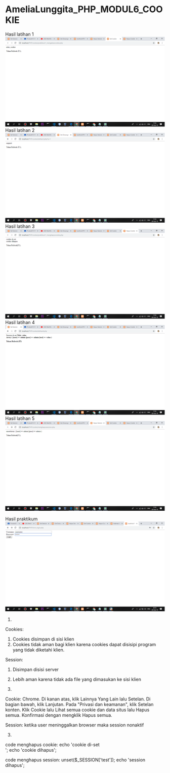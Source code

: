 # AmeliaLunggita_PHP_MODUL6_COOKIE
Hasil latihan 1
![alt text](https://github.com/Lunggita29/AmeliaLunggita_PHP_MODUL6_COOKIE/blob/master/mengaksescookie.png)
Hasil latihan 2
![alt text](https://github.com/Lunggita29/AmeliaLunggita_PHP_MODUL6_COOKIE/blob/master/lat2.png)
Hasil latihan 3
![alt text](https://github.com/Lunggita29/AmeliaLunggita_PHP_MODUL6_COOKIE/blob/master/menghapuscookie.png)
Hasil latihan 4
![alt text](https://github.com/Lunggita29/AmeliaLunggita_PHP_MODUL6_COOKIE/blob/master/lat4.png)
Hasil latihan 5
![alt text](https://github.com/Lunggita29/AmeliaLunggita_PHP_MODUL6_COOKIE/blob/master/menghapussession.png)

Hasil praktikum
![alt text](https://github.com/Lunggita29/AmeliaLunggita_PHP_MODUL6_COOKIE/blob/master/praktikum.png)

1.
Cookies:
1. Cookies disimpan di sisi klien
2. Cookies tidak aman bagi klien karena cookies dapat disisipi program yang tidak diketahi klien.

Session:
1. Disimpan disisi server
2. Lebih aman karena tidak ada file yang dimasukan ke sisi klien

2.
Cookie:
Chrome.
Di kanan atas, klik Lainnya Yang Lain lalu Setelan.
Di bagian bawah, klik Lanjutan.
Pada "Privasi dan keamanan", klik Setelan konten.
Klik Cookie lalu Lihat semua cookie dan data situs lalu Hapus semua.
Konfirmasi dengan mengklik Hapus semua.

Session:
ketika user meninggalkan browser maka session nonaktif




3. 
code menghapus cookie:
echo 'cookie di-set <br/>';
echo 'cookie dihapus';


code menghapus session:
unset($_SESSION['test']);
    echo 'session dihapus';
